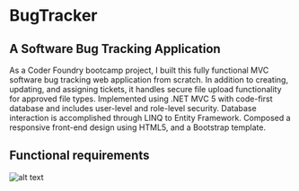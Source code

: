# BugTracker
## A Software Bug Tracking Application

As a Coder Foundry bootcamp project, I built this fully functional MVC software bug tracking web application from scratch. 
In addition to creating, updating, and assigning tickets, it handles secure file upload functionality for approved file types. 
Implemented using .NET MVC 5 with code-first database and includes user-level and role-level security. 
Database interaction is accomplished through LINQ to Entity Framework. 
Composed a responsive front-end design using HTML5, and a Bootstrap template. 

## Functional requirements

![alt text](https://i.ibb.co/Zz0T3hz/functional-requirements.png)